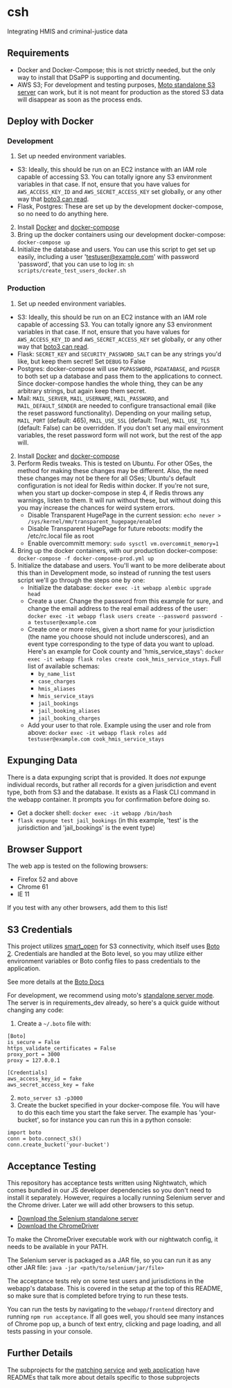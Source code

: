 # csh
Integrating HMIS and criminal-justice data

## Requirements

- Docker and Docker-Compose; this is not strictly needed, but the only way to install that DSaPP is supporting and documenting.
- AWS S3; For development and testing purposes, [Moto standalone S3 server](#s3-credentials) can work, but it is not meant for production as the stored S3 data will disappear as soon as the process ends.


## Deploy with Docker

### Development
1. Set up needed environment variables.
 - S3: Ideally, this should be run on an EC2 instance with an IAM role capable of accessing S3. You can totally ignore any S3 environment variables in that case. If not, ensure that you have values for `AWS_ACCESS_KEY_ID` and `AWS_SECRET_ACCESS_KEY` set globally, or any other way that [boto3 can read](http://boto3.readthedocs.io/en/latest/guide/configuration.html).
 - Flask, Postgres: These are set up by the development docker-compose, so no need to do anything here.
2. Install [Docker](https://docs.docker.com/install/) and [docker-compose](https://docs.docker.com/compose/install/)
3. Bring up the docker containers using our development docker-compose: `docker-compose up`
4. Initialize the database and users. You can use this script to get set up easily, including a user 'testuser@example.com' with password 'password', that you can use to log in: `sh scripts/create_test_users_docker.sh`

### Production

1. Set up needed environment variables.
 - S3: Ideally, this should be run on an EC2 instance with an IAM role capable of accessing S3. You can totally ignore any S3 environment variables in that case. If not, ensure that you have values for `AWS_ACCESS_KEY_ID` and `AWS_SECRET_ACCESS_KEY` set globally, or any other way that [boto3 can read](http://boto3.readthedocs.io/en/latest/guide/configuration.html).
 - Flask: `SECRET_KEY` and `SECURITY_PASSWORD_SALT` can be any strings you'd like, but keep them secret! Set `DEBUG` to False
 - Postgres: docker-compose will use `PGPASSWORD`, `PGDATABASE`, and `PGUSER` to both set up a database and pass them to the applications to connect. Since docker-compose handles the whole thing, they can be any arbitrary strings, but again keep them secret.
 - Mail: `MAIL_SERVER`, `MAIL_USERNAME`, `MAIL_PASSWORD`, and `MAIL_DEFAULT_SENDER` are needed to configure transactional email (like the reset password functionality). Depending on your mailing setup, `MAIL_PORT` (default: 465), `MAIL_USE_SSL` (default: True), `MAIL_USE_TLS` (default: False) can be overridden. If you don't set any mail environment variables, the reset password form will not work, but the rest of the app will.

2. Install [Docker](https://docs.docker.com/install/) and [docker-compose](https://docs.docker.com/compose/install/)
3. Perform Redis tweaks. This is tested on Ubuntu. For other OSes, the method for making these changes may be different. Also, the need these changes may not be there for all OSes; Ubuntu's default configuration is not ideal for Redis within docker. If you're not sure, when you start up docker-compose in step 4, if Redis throws any warnings, listen to them. It will run without these, but without doing this you may increase the chances for weird system errors.
	- Disable Transparent HugePage in the current session: `echo never > /sys/kernel/mm/transparent_hugepage/enabled`
	- Disable Transparent HugePage for future reboots: modify the /etc/rc.local file as root
	- Enable overcommitt memory: `sudo sysctl vm.overcommit_memory=1`
4. Bring up the docker containers, with our production docker-compose: `docker-compose -f docker-compose-prod.yml up`
5. Initialize the database and users. You'll want to be more deliberate about this than in Development mode, so instead of running the test users script we'll go through the steps one by one:
	- Initialize the database: `docker exec -it webapp alembic upgrade head`
	- Create a user. Change the password from this example for sure, and change the email address to the real email address of the user: `docker exec -it webapp flask users create --password password -a testuser@example.com`
	- Create one or more roles, given a short name for your jurisdiction (the name you choose should not include underscores), and an event type corresponding to the type of data you want to upload. Here's an example for Cook county and 'hmis_service_stays': `docker exec -it webapp flask roles create cook_hmis_service_stays`. Full list of available schemas:
		- `by_name_list`
		- `case_charges`
		- `hmis_aliases`
		- `hmis_service_stays`
		- `jail_bookings`
		- `jail_booking_aliases`
		- `jail_booking_charges`
	- Add your user to that role. Example using the user and role from above: `docker exec -it webapp flask roles add testuser@example.com cook_hmis_service_stays`

## Expunging Data

There is a data expunging script that is provided. It does *not* expunge individual records, but rather all records for a given jurisdiction and event type, both from S3 and the database. It exists as a Flask CLI command in the webapp container. It prompts you for confirmation before doing so.

- Get a docker shell: `docker exec -it webapp /bin/bash`
- `flask expunge test jail_bookings` (in this example, 'test' is the jurisdiction and 'jail_bookings' is the event type)


## Browser Support
The web app is tested on the following browsers:

- Firefox 52 and above
- Chrome 61
- IE 11

If you test with any other browsers, add them to this list!


## S3 Credentials
This project utilizes [smart_open](https://github.com/RaRe-Technologies/smart_open) for S3 connectivity, which itself uses [Boto 2](http://boto.cloudhackers.com/en/latest/). Credentials are handled at the Boto level, so you may utilize either environment variables or Boto config files to pass credentials to the application.

See more details at the [Boto Docs](http://boto.cloudhackers.com/en/latest/boto_config_tut.html)

For development, we recommend using moto's [standalone server mode](https://github.com/spulec/moto#stand-alone-server-mode). The server is in requirements_dev already, so here's a quick guide without changing any code:

1. Create a `~/.boto` file with:

```
[Boto]
is_secure = False
https_validate_certificates = False
proxy_port = 3000
proxy = 127.0.0.1

[Credentials]
aws_access_key_id = fake
aws_secret_access_key = fake
```
2. `moto_server s3 -p3000`
3. Create the bucket specified in your docker-compose file. You will have to do this each time you start the fake server. The example has 'your-bucket', so for instance you can run this in a python console:

```
import boto
conn = boto.connect_s3()
conn.create_bucket('your-bucket')
```

## Acceptance Testing

This repository has acceptance tests written using Nightwatch, which comes bundled in our JS developer dependencies so you don't need to install it separately. However, requires a locally running Selenium server and the Chrome driver. Later we will add other browsers to this setup.

- [Download the Selenium standalone server](http://www.seleniumhq.org/download/)
- [Download the ChromeDriver](https://sites.google.com/a/chromium.org/chromedriver/downloads)

To make the ChromeDriver executable work with our nightwatch config, it needs to be available in your PATH.

The Selenium server is packaged as a JAR file, so you can run it as any other JAR file: `java -jar <path/to/selenium/jar/file>`

The acceptance tests rely on some test users and jurisdictions in the webapp's database. This is covered in the setup at the top of this README, so make sure that is completed before trying to run these tests.

You can run the tests by navigating to the `webapp/frontend` directory and running `npm run acceptance`. If all goes well, you should see many instances of Chrome pop up, a bunch of text entry, clicking and page loading, and all tests passing in your console.

## Further Details
The subprojects for the [matching service](matcher) and [web application](webapp) have READMEs that talk more about details specific to those subprojects
